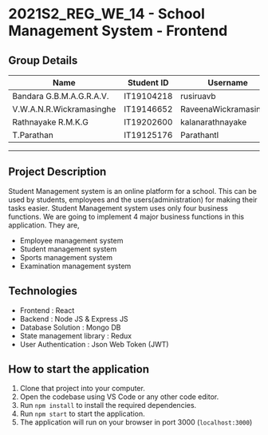 # 2021S2_REG_WE_14 - School Management System - Frontend

## Group Details
| Name | Student ID | Username |
| ---- | ---------- | -------- |
|Bandara G.B.M.A.G.R.A.V.| IT19104218 | rusiruavb |
|V.W.A.N.R.Wickramasinghe| IT19146652 | RaveenaWickramasinghe |
|Rathnayake R.M.K.G| IT19202600 | kalanarathnayake |
|T.Parathan| IT19125176 | Parathantl |
---
## Project Description
Student Management system is an online platform for a school. This can be used by students, employees and the users(administration) for making their tasks easier. Student Management system uses only four business functions. We are going to implement 4 major business functions in this application. They are,
 - Employee management system
 - Student management system
 - Sports management system
 - Examination management system

## Technologies
- Frontend : React
- Backend : Node JS & Express JS
- Database Solution : Mongo DB
- State management library : Redux
- User Authentication : Json Web Token (JWT)

## How to start the application
1. Clone that project into your computer.
2. Open the codebase using VS Code or any other code editor.
3. Run `npm install` to install the required dependencies.
4. Run `npm start` to start the application.
5. The application will run on your browser in port 3000 (`localhost:3000`)
